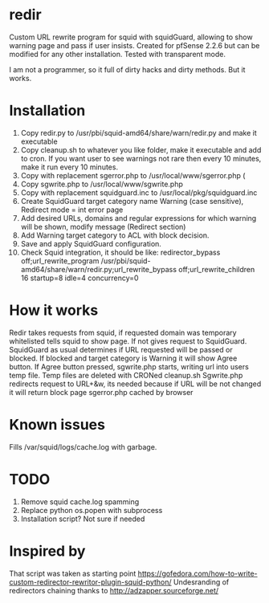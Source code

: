 # redir
Custom URL rewrite program for squid with squidGuard, allowing to show warning page and pass if user insists.
Created for pfSense 2.2.6 but can be modified for any other installation. Tested with transparent mode.

I am not a programmer, so it full of dirty hacks and dirty methods. But it works.

# Installation

1. Copy redir.py to /usr/pbi/squid-amd64/share/warn/redir.py and make it executable
2. Copy cleanup.sh to whatever you like folder, make it executable and add to cron. If you want user to see warnings not rare then every 10 minutes, make it run every 10 minutes.
3. Copy with replacement sgerror.php to /usr/local/www/sgerror.php (
4. Copy sgwrite.php to /usr/local/www/sgwrite.php 
5. Copy with replacement squidguard.inc to /usr/local/pkg/squidguard.inc
6. Create SquidGuard target category name Warning (case sensitive), Redirect mode = int error page
7. Add desired URLs, domains and regular expressions for which warning will be shown, modify message (Redirect section)
8. Add Warning target category to ACL with block decision. 
9. Save and apply SquidGuard configuration.
10. Check Squid integration, it should be like:
redirector_bypass off;url_rewrite_program /usr/pbi/squid-amd64/share/warn/redir.py;url_rewrite_bypass off;url_rewrite_children 16 startup=8 idle=4 concurrency=0

# How it works

Redir takes requests from squid, if requested domain was tеmporary whitelisted tells squid to show page.
If not gives request to SquidGuard. SquidGuard as usual determines if URL requested will be passed or blocked.
If blocked and target category is Warning it will show Agree button.
If Agree button pressed, sgwrite.php starts, writing url into users temp file. Temp files are deleted with CRONed cleanup.sh
Sgwrite.php redirects request to URL+&w, its needed because if URL will be not changed it will return block page sgerror.php cached by browser

# Known issues

Fills /var/squid/logs/cache.log with garbage. 

# TODO
1. Remove squid cache.log spamming
2. Replace python os.popen with subprocess
3. Installation script? Not sure if needed

# Inspired by
That script was taken as starting point
https://gofedora.com/how-to-write-custom-redirector-rewritor-plugin-squid-python/ 
Undesranding of redirectors chaining thanks to
http://adzapper.sourceforge.net/
